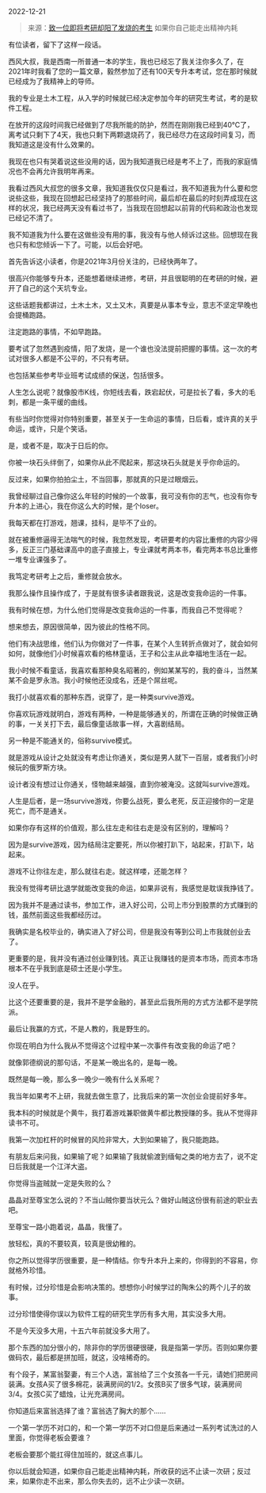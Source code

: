 2022-12-21

> 来源：[致一位即将考研却阳了发烧的考生](http://mp.weixin.qq.com/s?__biz=MzU0MjYwNDU2Mw==&mid=2247509212&idx=2&sn=00682d3c4f7b5fe78323b682de3d8162&chksm=fb1ac8a0cc6d41b6d23bead53e8a0af97ffa0691fb630c52e61a8bc9816c8c925566de15be4f&scene=27#wechat_redirect)
> 如果你自己能走出精神内耗

有位读者，留下了这样一段话。  

西风大叔，我是西南一所普通一本的学生，我也已经忘了我关注你多久了，在2021年时我看了您的一篇文章，毅然参加了还有100天专升本考试，您在那时候就已经成为了我精神上的导师。

我的专业是土木工程，从入学的时候就已经决定参加今年的研究生考试，考的是软件工程。

在放开的这段时间我已经做到了尽我所能的防护，然而在刚刚我已经到40℃了，离考试只剩下了4天，我也只剩下两颗退烧药了，我已经尽力在这段时间复习，而我知道这是没有什么效果的。

我现在也只有哭着说这些没用的话，因为我知道我已经是考不上了，而我的家庭情况也不会再允许我明年再来。

我看过西风大叔您的很多文章，我知道我仅仅只是看过，我不知道我为什么要和您说些这些，我现在回想起已经坚持了的那些时间，最后却在最后的时刻弄成现在这样的状况，我已经两天没有看过书了，当我现在回想起以前背的代码和政治也发现已经记不清了。

我不知道我为什么要在这做些没有用的事，我没有与他人倾诉过这些。回想现在我也只有和您倾诉一下了。可能，以后会好吧。

首先告诉这小读者，你是2021年3月份关注的，已经快两年了。  

很高兴你能够专升本，还能想着继续进修，考研，并且很聪明的在考研的时候，避开了自己的这个天坑专业。  

这些话题我都讲过，土木土木，又土又木，真要是从事本专业，意志不坚定早晚也会提桶跑路。  

注定跑路的事情，不如早跑路。  

要考试了忽然遇到疫情，阳了发烧，是一个谁也没法提前把握的事情。这一次的考试对很多人都是不公平的，不只有考研。  

也包括某些参考毕业班考试成绩的保送，包括很多。

人生怎么说呢？就像股市K线，你短线去看，跌宕起伏，可是拉长了看，多大的毛刺，都是一条平缓的曲线。  

有些当时你觉得对你特别重要，甚至关于一生命运的事情，日后看，或许真的关乎命运，或许，只是个笑话。  

是，或者不是，取决于日后的你。  

你被一块石头绊倒了，如果你从此不爬起来，那这块石头就是关乎你命运的。  

反过来，如果你拍拍尘土，不当回事，那就真的只是过眼烟云。  

我曾经聊过自己像你这么年轻的时候的一个故事，我可没有你的志气，也没有你专升本的上进心，我在你这么大的时候，是个loser。  

我每天都在打游戏，翘课，挂科，是毕不了业的。

就在被重修逼得无法喘气的时候，我忽然发现，考研要考的内容比重修的内容少得多，反正三门基础课高中的底子直接上，专业课就考两本书，看完两本书总比重修一堆专业课强多了。  

我笃定考研考上之后，重修就会放水。  

我那么操作且操作成了，于是就有很多读者跟我说，这是改变我命运的一件事。

我有时候在想，为什么他们觉得是改变我命运的一件事，而我自己不觉得呢？  

想来想去，原因很简单，因为彼此的性格不同。  

他们有决战思维，他们认为你做对了一件事，在某个人生转折点做对了，就会如何如何，就像他们小时候喜欢看的格林童话，王子和公主从此幸福地生活在一起。  

我小时候不看童话，我喜欢看那种臭名昭著的，例如某某写的，我的奋斗，当然某某不会是罗永浩。我小时候他还没成名，还是个屌丝呢。  

我打小就喜欢看的那种东西，说穿了，是一种类survive游戏。

你喜欢玩游戏就明白，游戏有两种，一种是能够通关的，所谓在正确的时候做正确的事，一关关打下去，最后像童话故事一样，大喜剧结局。  

另一种是不能通关的，俗称survive模式。

就是游戏从设计之处就没有考虑让你通关，类似是男人就下一百层，或者我们小时候玩的俄罗斯方块。  

设计者没有想过让你通关，怪物越来越强，直到你被淹没。这就叫survive游戏。

人生是后者，是一场survive游戏，你要么战死，要么老死，反正迎接你的一定是死亡，而不是通关。

如果你存有这样的价值观，那么往左走和往右走是没有区别的，理解吗？  

因为是survive游戏，因为结局注定要死，所以你被打趴下，站起来，打趴下，站起来。

游戏不让你往左走，那么就往右走。就这样喽，还能怎样？

我没有觉得考研比退学就能改变我的命运，如果非说有，我感觉是耽误我挣钱了。  

因为我并不是通过读书，参加工作，进入好公司，公司上市分到股票的方式赚到的钱，虽然前面这些我都经历过。  

我确实是名校毕业的，确实进入了好公司，但是我没有等到公司上市我就创业去了。

更重要的是，我并没有通过创业赚到钱。真正让我赚钱的是资本市场，而资本市场根本不在乎我到底是硕士还是小学生。  

没人在乎。

比这个还要重要的是，我并不是学金融的，甚至此后我所用的方式方法都不是学院派。

最后让我赢的方式，不是人教的，我是野生的。  

你现在明白为什么我从不觉得这个过程中某一次事件有改变我的命运了吧？

就像郭德纲说的那句话，不是某一晚出名的，是每一晚。

既然是每一晚，那么多一晚少一晚有什么关系呢？  

我当年如果考不上研，我就去做生意了，比我后来的第一次创业会提前好多年。  

我本科的时候就是个黄牛，我打着游戏兼职做黄牛都比教授赚的多。我从不觉得非读书不可。  

我第一次加杠杆的时候冒的风险非常大，大到如果输了，我只能跑路。  

有朋友后来问我，如果输了呢？如果输了我就偷渡到缅甸之类的地方去了，说不定日后我就是一个江洋大盗。

你觉得当盗贼就一定是失败的么？  

晶晶对至尊宝怎么说的？不当山贼你要当状元么？做好山贼这份很有前途的职业去吧。  

至尊宝一路小跑着说，晶晶，我懂了。

放轻松，真的不要较真，较真是很幼稚的。  

你之所以觉得学历很重要，是一种情结。你专升本升上来的，你得到的不容易，你就格外珍惜。  

有时候，过分珍惜是会影响决策的。想想你小时候学过的陶朱公的两个儿子的故事。

过分珍惜使得你误以为软件工程的研究生学历有多大用，其实没多大用。  

不是今天没多大用，十五六年前就没多大用了。

那个东西的加分很小的，除非你的学历很硬很硬，我是指第一学历。否则如果你要做码农，最后都是拼加班，就这，没啥稀奇的。  

有个段子，某富翁娶妻，有三个人选，富翁给了三个女孩各一千元，请她们把房间装满。女孩A买了很多棉花，装满房间的1/2。女孩B买了很多气球，装满房间3/4。女孩C买了蜡烛，让光充满房间。

你知道后来富翁选择了谁？富翁选了胸大的那个......

一个第一学历不对口的，和一个第一学历不对口但是后来通过一系列考试洗过的人里面，你觉得老板会要谁？  

老板会要那个能扛得住加班的，就这点事儿。

你以后就会知道，如果你自己能走出精神内耗，所收获的远不止读一次研；反过来，如果你走不出来，那么你失去的，远不止少读一次研。

